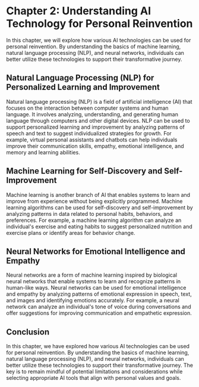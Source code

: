 Chapter 2: Understanding AI Technology for Personal Reinvention
===============================================================

In this chapter, we will explore how various AI technologies can be used for personal reinvention. By understanding the basics of machine learning, natural language processing (NLP), and neural networks, individuals can better utilize these technologies to support their transformative journey.

Natural Language Processing (NLP) for Personalized Learning and Improvement
---------------------------------------------------------------------------

Natural language processing (NLP) is a field of artificial intelligence (AI) that focuses on the interaction between computer systems and human language. It involves analyzing, understanding, and generating human language through computers and other digital devices. NLP can be used to support personalized learning and improvement by analyzing patterns of speech and text to suggest individualized strategies for growth. For example, virtual personal assistants and chatbots can help individuals improve their communication skills, empathy, emotional intelligence, and memory and learning abilities.

Machine Learning for Self-Discovery and Self-Improvement
--------------------------------------------------------

Machine learning is another branch of AI that enables systems to learn and improve from experience without being explicitly programmed. Machine learning algorithms can be used for self-discovery and self-improvement by analyzing patterns in data related to personal habits, behaviors, and preferences. For example, a machine learning algorithm can analyze an individual's exercise and eating habits to suggest personalized nutrition and exercise plans or identify areas for behavior change.

Neural Networks for Emotional Intelligence and Empathy
------------------------------------------------------

Neural networks are a form of machine learning inspired by biological neural networks that enable systems to learn and recognize patterns in human-like ways. Neural networks can be used for emotional intelligence and empathy by analyzing patterns of emotional expression in speech, text, and images and identifying emotions accurately. For example, a neural network can analyze an individual's tone of voice during conversations and offer suggestions for improving communication and empathetic expression.

Conclusion
----------

In this chapter, we have explored how various AI technologies can be used for personal reinvention. By understanding the basics of machine learning, natural language processing (NLP), and neural networks, individuals can better utilize these technologies to support their transformative journey. The key is to remain mindful of potential limitations and considerations while selecting appropriate AI tools that align with personal values and goals.
